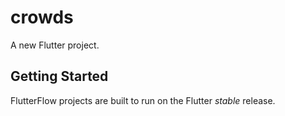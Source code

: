 # crowds

A new Flutter project.

## Getting Started

FlutterFlow projects are built to run on the Flutter _stable_ release.
